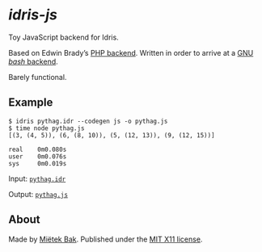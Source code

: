 _idris-js_
==========

Toy JavaScript backend for Idris.

Based on Edwin Brady’s [PHP backend](https://github.com/edwinb/idris-php).  Written in order to arrive at a [GNU _bash_ backend](https://github.com/mietek/idris-bash).

Barely functional.


Example
-------

    $ idris pythag.idr --codegen js -o pythag.js
    $ time node pythag.js
    [(3, (4, 5)), (6, (8, 10)), (5, (12, 13)), (9, (12, 15))]

    real    0m0.080s
    user    0m0.076s
    sys     0m0.019s

Input: [`pythag.idr`](pythag.idr)

Output: [`pythag.js`](https://gist.github.com/mietek/2b8f086259b925039459)


About
-----

Made by [Miëtek Bak](https://mietek.io/).  Published under the [MIT X11 license](LICENSE.md).
